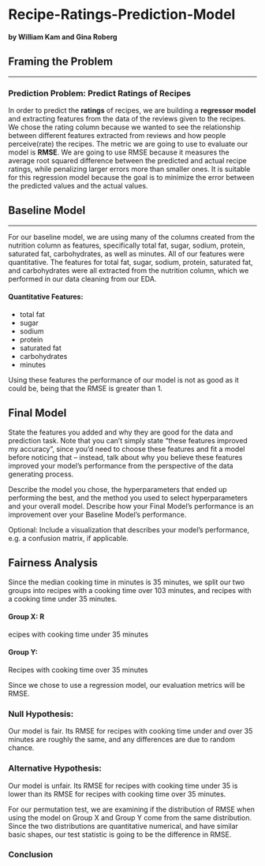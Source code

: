 # Recipe-Ratings-Prediction-Model
#### by William Kam and Gina Roberg
## Framing the Problem
---
### Prediction Problem: Predict Ratings of Recipes

In order to predict the **ratings** of recipes, we are building a **regressor model** and extracting features from the data of the reviews given to the recipes.  We chose the rating column because we wanted to see the relationship between different features extracted from reviews and how people perceive(rate) the recipes.   The metric we are going to use to evaluate our model is **RMSE**. We are going to use RMSE because it measures the average root squared difference between the predicted and actual recipe ratings, while penalizing larger errors more than smaller ones.  It is suitable for this regression model because the goal is to minimize the error between the predicted values and the actual values.

## Baseline Model
---

For our baseline model, we are using many of the columns created from the nutrition column as features, specifically total fat, sugar, sodium, protein, saturated fat, carbohydrates, as well as minutes.  All of our features were quantitative. The features for total fat, sugar, sodium, protein, saturated fat, and carbohydrates were all extracted from the nutrition column, which we performed in our data cleaning from our EDA.

#### Quantitative Features:
- total fat 
- sugar
- sodium
- protein
- saturated fat
- carbohydrates
- minutes

Using these features the performance of our model is not as good as it could be, being that the RMSE is greater than 1.

## Final Model
State the features you added and why they are good for the data and prediction task. Note that you can’t simply state “these features improved my accuracy”, since you’d need to choose these features and fit a model before noticing that – instead, talk about why you believe these features improved your model’s performance from the perspective of the data generating process.

Describe the model you chose, the hyperparameters that ended up performing the best, and the method you used to select hyperparameters and your overall model. Describe how your Final Model’s performance is an improvement over your Baseline Model’s performance.

Optional: Include a visualization that describes your model’s performance, e.g. a confusion matrix, if applicable.

## Fairness Analysis

Since the median cooking time in minutes is 35 minutes, we split our two groups into recipes with a cooking time over 103 minutes, and recipes with a cooking time under 35 minutes.

#### Group X: R
ecipes with cooking time under 35 minutes

#### Group Y: 
Recipes with cooking time over 35 minutes

Since we chose to use a regression model, our evaluation metrics will be RMSE.

### Null Hypothesis: 
Our model is fair. Its RMSE for recipes with cooking time under and over 35 minutes are roughly the same, and any differences are due to random chance.

### Alternative Hypothesis: 
Our model is unfair. Its RMSE for recipes with cooking time under 35 is lower than its RMSE for recipes with cooking time over 35 minutes. 

For our permutation test, we are examining if the distribution of RMSE when using the model on Group X and Group Y come from the same distribution. Since the two distributions are quantitative numerical, and have similar basic shapes, our test statistic is going to be the difference in RMSE.

### Conclusion